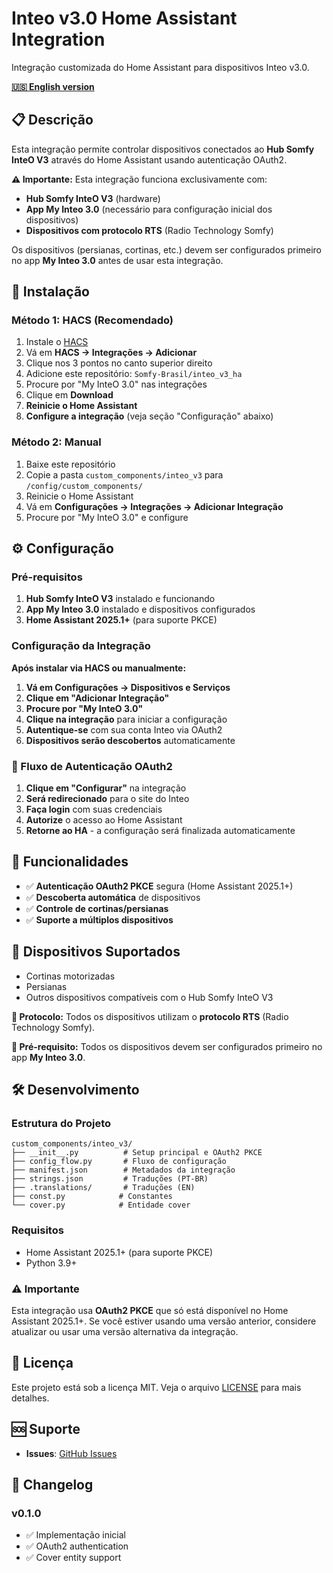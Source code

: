 # Inteo v3.0 Home Assistant Integration

Integração customizada do Home Assistant para dispositivos Inteo v3.0.

**[🇺🇸 English version](README.en.md)**

## 📋 Descrição

Esta integração permite controlar dispositivos conectados ao **Hub Somfy InteO V3** através do Home Assistant usando autenticação OAuth2.

**⚠️ Importante:** Esta integração funciona exclusivamente com:
- **Hub Somfy InteO V3** (hardware)
- **App My Inteo 3.0** (necessário para configuração inicial dos dispositivos)
- **Dispositivos com protocolo RTS** (Radio Technology Somfy)

Os dispositivos (persianas, cortinas, etc.) devem ser configurados primeiro no app **My Inteo 3.0** antes de usar esta integração.

## 🚀 Instalação

### Método 1: HACS (Recomendado)
1. Instale o [HACS](https://hacs.xyz/)
2. Vá em **HACS → Integrações → Adicionar**
3. Clique nos 3 pontos no canto superior direito
4. Adicione este repositório: `Somfy-Brasil/inteo_v3_ha`
5. Procure por "My InteO 3.0" nas integrações
6. Clique em **Download**
7. **Reinicie o Home Assistant**
8. **Configure a integração** (veja seção "Configuração" abaixo)

### Método 2: Manual
1. Baixe este repositório
2. Copie a pasta `custom_components/inteo_v3` para `/config/custom_components/`
3. Reinicie o Home Assistant
4. Vá em **Configurações → Integrações → Adicionar Integração**
5. Procure por "My InteO 3.0" e configure

## ⚙️ Configuração

### Pré-requisitos
1. **Hub Somfy InteO V3** instalado e funcionando
2. **App My Inteo 3.0** instalado e dispositivos configurados
3. **Home Assistant 2025.1+** (para suporte PKCE)

### Configuração da Integração
**Após instalar via HACS ou manualmente:**

1. **Vá em Configurações → Dispositivos e Serviços**
2. **Clique em "Adicionar Integração"**
3. **Procure por "My InteO 3.0"**
4. **Clique na integração** para iniciar a configuração
5. **Autentique-se** com sua conta Inteo via OAuth2
6. **Dispositivos serão descobertos** automaticamente

### 🔧 Fluxo de Autenticação OAuth2
1. **Clique em "Configurar"** na integração
2. **Será redirecionado** para o site do Inteo
3. **Faça login** com suas credenciais
4. **Autorize** o acesso ao Home Assistant
5. **Retorne ao HA** - a configuração será finalizada automaticamente

## 🔧 Funcionalidades

- ✅ **Autenticação OAuth2 PKCE** segura (Home Assistant 2025.1+)
- ✅ **Descoberta automática** de dispositivos
- ✅ **Controle de cortinas/persianas**
- ✅ **Suporte a múltiplos dispositivos**

## 📱 Dispositivos Suportados

- Cortinas motorizadas
- Persianas
- Outros dispositivos compatíveis com o Hub Somfy InteO V3

**🔧 Protocolo:** Todos os dispositivos utilizam o **protocolo RTS** (Radio Technology Somfy).

**📱 Pré-requisito:** Todos os dispositivos devem ser configurados primeiro no app **My Inteo 3.0**.

## 🛠️ Desenvolvimento

### Estrutura do Projeto
```
custom_components/inteo_v3/
├── __init__.py          # Setup principal e OAuth2 PKCE
├── config_flow.py       # Fluxo de configuração
├── manifest.json        # Metadados da integração
├── strings.json         # Traduções (PT-BR)
├── .translations/       # Traduções (EN)
├── const.py            # Constantes
└── cover.py            # Entidade cover
```

### Requisitos
- Home Assistant 2025.1+ (para suporte PKCE)
- Python 3.9+

### ⚠️ Importante
Esta integração usa **OAuth2 PKCE** que só está disponível no Home Assistant 2025.1+. Se você estiver usando uma versão anterior, considere atualizar ou usar uma versão alternativa da integração.

## 📄 Licença

Este projeto está sob a licença MIT. Veja o arquivo [LICENSE](LICENSE) para mais detalhes.

## 🆘 Suporte

- **Issues**: [GitHub Issues](https://github.com/Somfy-Brasil/inteo_v3_ha/issues)

## 📝 Changelog

### v0.1.0
- ✅ Implementação inicial
- ✅ OAuth2 authentication
- ✅ Cover entity support 
